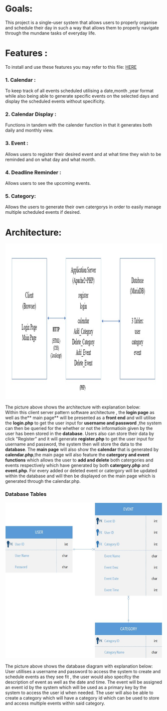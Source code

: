 # Goals:
This project is a single-user system that allows users to properly organise and schedule their day in such a way that allows them to properly navigate through the mundane tasks of everyday life. 
# Features :
  To install and use these features you may refer to this file: [HERE](../README.md)
  ### 1. Calendar :
  To keep track of all events scheduled utilising a date,month ,year format while also being able to generate specific events on the selected days and display the scheduled events without specificity.
  ### 2. Calendar Display :
  Functions in tandem with the calender function in that it generates both daily and monthly view.
  ### 3. Event :
  Allows users to register their desired event and at what time they wish to be reminded and on what day and what month.
  ### 4. Deadline Reminder :
  Allows users to see the upcoming events.
  ### 5. Category:
  Allows the users to generate their own catergorys in order to easily manage multiple scheduled events if desired.
  
# Architecture:
<img src="../src/img/Architecture.jpg" alt="Architecture" width="800" height="500">

The picture above shows the architecture with explanation below: <br>
Within this client server pattern software architecture , the **login page** as well as the** main page** will be presented as a **front end** and will utilise the **login.php** to get the user input for **username and password** ,the system can then be queried for the whether or not the informatioin given by the user has been stored in the **database**. Users also can store their data by click "Register" and it will generate **register.php** to get the user input for username and password, the system then will store the data to the **database**. The **main page** will also show the **calendar** that is generated by **calendar.php**,the main page will also feature the **catergory and event functions** which allows the user to **add and delete** both catergories and events respectively which have generated by both **catergory.php** and **event.php**. For every added or deleted event or catergory will be updated within the database and will then be displayed on the main page which is generated through the calendar.php.


### Database Tables
<img src="../src/img/Database_Tables.jpg" alt="Database_Tables" width="700" height="500"> 

The picture above shows the database diagram with explanation below: <br>
User utillises a username and password to access the system to create and schedule events as they see fit , the user would also specifcy the description of event as well as the date and time. The event will be assigned an event id by the system which will be used as a primary key by the system to access the user id when needed. The user will also be able to create a category which will have a category id which can be used to store and access multiple events within said category.
